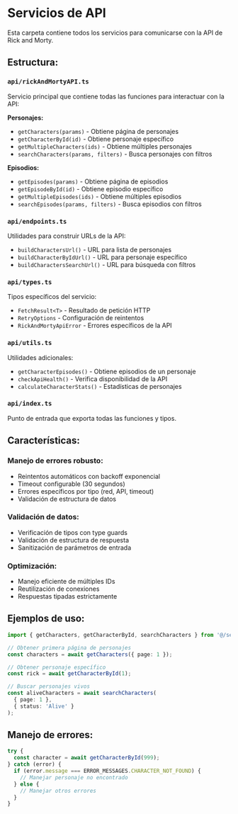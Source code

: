 # Servicios de API

Esta carpeta contiene todos los servicios para comunicarse con la API de Rick and Morty.

## Estructura:

### `api/rickAndMortyAPI.ts`
Servicio principal que contiene todas las funciones para interactuar con la API:

**Personajes:**
- `getCharacters(params)` - Obtiene página de personajes
- `getCharacterById(id)` - Obtiene personaje específico
- `getMultipleCharacters(ids)` - Obtiene múltiples personajes
- `searchCharacters(params, filters)` - Busca personajes con filtros

**Episodios:**
- `getEpisodes(params)` - Obtiene página de episodios
- `getEpisodeById(id)` - Obtiene episodio específico
- `getMultipleEpisodes(ids)` - Obtiene múltiples episodios
- `searchEpisodes(params, filters)` - Busca episodios con filtros

### `api/endpoints.ts`
Utilidades para construir URLs de la API:
- `buildCharactersUrl()` - URL para lista de personajes
- `buildCharacterByIdUrl()` - URL para personaje específico
- `buildCharactersSearchUrl()` - URL para búsqueda con filtros

### `api/types.ts`
Tipos específicos del servicio:
- `FetchResult<T>` - Resultado de petición HTTP
- `RetryOptions` - Configuración de reintentos
- `RickAndMortyApiError` - Errores específicos de la API

### `api/utils.ts`
Utilidades adicionales:
- `getCharacterEpisodes()` - Obtiene episodios de un personaje
- `checkApiHealth()` - Verifica disponibilidad de la API
- `calculateCharacterStats()` - Estadísticas de personajes

### `api/index.ts`
Punto de entrada que exporta todas las funciones y tipos.

## Características:

### **Manejo de errores robusto:**
- Reintentos automáticos con backoff exponencial
- Timeout configurable (30 segundos)
- Errores específicos por tipo (red, API, timeout)
- Validación de estructura de datos

### **Validación de datos:**
- Verificación de tipos con type guards
- Validación de estructura de respuesta
- Sanitización de parámetros de entrada

### **Optimización:**
- Manejo eficiente de múltiples IDs
- Reutilización de conexiones
- Respuestas tipadas estrictamente

## Ejemplos de uso:

```typescript
import { getCharacters, getCharacterById, searchCharacters } from '@/services/api';

// Obtener primera página de personajes
const characters = await getCharacters({ page: 1 });

// Obtener personaje específico
const rick = await getCharacterById(1);

// Buscar personajes vivos
const aliveCharacters = await searchCharacters(
  { page: 1 }, 
  { status: 'Alive' }
);
```

## Manejo de errores:

```typescript
try {
  const character = await getCharacterById(999);
} catch (error) {
  if (error.message === ERROR_MESSAGES.CHARACTER_NOT_FOUND) {
    // Manejar personaje no encontrado
  } else {
    // Manejar otros errores
  }
}
```
